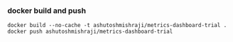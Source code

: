 ### docker build and push
```
docker build --no-cache -t ashutoshmishraji/metrics-dashboard-trial .
docker push ashutoshmishraji/metrics-dashboard-trial
```
